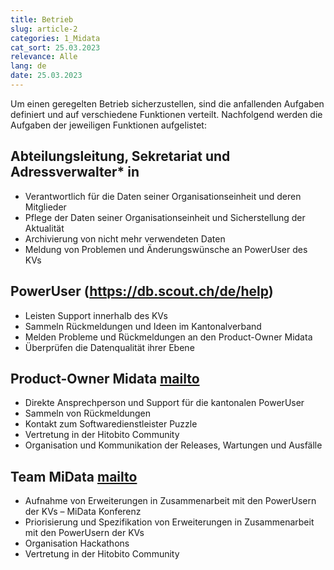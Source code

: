 ```yaml
---
title: Betrieb
slug: article-2
categories: 1_Midata
cat_sort: 25.03.2023
relevance: Alle
lang: de
date: 25.03.2023
---
```


Um einen geregelten Betrieb sicherzustellen, sind die anfallenden Aufgaben definiert und auf verschiedene Funktionen verteilt. Nachfolgend werden die Aufgaben der jeweiligen Funktionen aufgelistet:

## Abteilungsleitung, Sekretariat und Adressverwalter* in
* Verantwortlich für die Daten seiner Organisationseinheit und deren Mitglieder  
* Pflege der Daten seiner Organisationseinheit und Sicherstellung der Aktualität  
* Archivierung von nicht mehr verwendeten Daten 
* Meldung von Problemen und Änderungswünsche an PowerUser des KVs  

## PowerUser (https://db.scout.ch/de/help)
* Leisten Support innerhalb des KVs 
* Sammeln Rückmeldungen und Ideen im Kantonalverband 
* Melden Probleme und Rückmeldungen an den Product-Owner Midata
* Überprüfen die Datenqualität ihrer Ebene

## Product-Owner Midata [mailto](midata@pbs.ch)

* Direkte Ansprechperson und Support für die kantonalen PowerUser  
* Sammeln von Rückmeldungen  
* Kontakt zum Softwaredienstleister Puzzle  
* Vertretung in der Hitobito Community 
* Organisation und Kommunikation der Releases, Wartungen und Ausfälle

## Team MiData [mailto](midata@pbs.ch)

* Aufnahme von Erweiterungen in Zusammenarbeit mit den PowerUsern der KVs – MiData Konferenz
*	Priorisierung und Spezifikation von Erweiterungen in Zusammenarbeit mit den PowerUsern der KVs
*	Organisation Hackathons 
*	Vertretung in der Hitobito Community 
